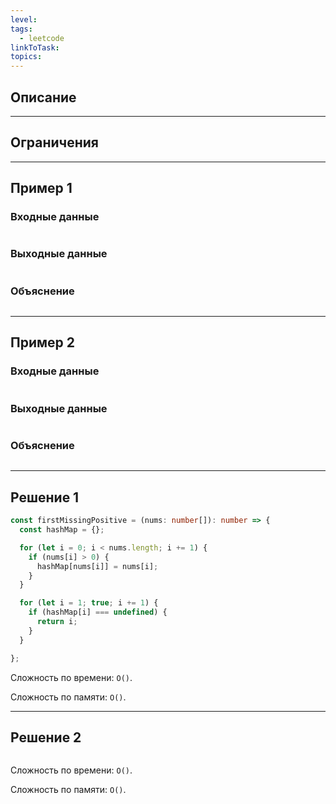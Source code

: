 ```yaml
---
level: 
tags:
  - leetcode
linkToTask: 
topics:
---
```

## Описание

---
## Ограничения

---
## Пример 1

### Входные данные

```

```
### Выходные данные

```

```
### Объяснение

```

```

---
## Пример 2

### Входные данные

```

```
### Выходные данные

```

```
### Объяснение

```

```

---
## Решение 1

```typescript
const firstMissingPositive = (nums: number[]): number => {
  const hashMap = {};

  for (let i = 0; i < nums.length; i += 1) {
    if (nums[i] > 0) {
      hashMap[nums[i]] = nums[i];
    }
  }

  for (let i = 1; true; i += 1) {
    if (hashMap[i] === undefined) {
      return i;
    }
  }

};
```

Сложность по времени: `O()`.

Сложность по памяти: `O()`.

---
## Решение 2

```typescript

```

Сложность по времени: `O()`.

Сложность по памяти: `O()`.
